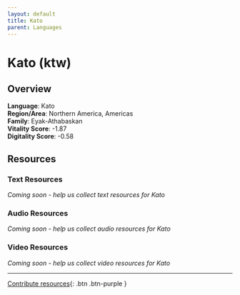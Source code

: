 ```yaml
---
layout: default
title: Kato
parent: Languages
---
```


# Kato (ktw)

## Overview

**Language**: Kato  
**Region/Area**: Northern America, Americas  
**Family**: Eyak-Athabaskan  
**Vitality Score**: -1.87  
**Digitality Score**: -0.58  

## Resources

### Text Resources
*Coming soon - help us collect text resources for Kato*

### Audio Resources
*Coming soon - help us collect audio resources for Kato*

### Video Resources
*Coming soon - help us collect video resources for Kato*

---

[Contribute resources](https://fairtrain.github.io/){: .btn .btn-purple }
